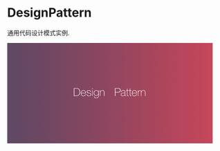 # DesignPattern
通用代码设计模式实例.

![](https://github.com/arthurcsh/DesignPattern/raw/master/screenshots/DesignPattern.png) 
